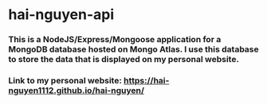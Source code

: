 # hai-nguyen-api

### This is a NodeJS/Express/Mongoose application for a MongoDB database hosted on Mongo Atlas. I use this database to store the data that is displayed on my personal website.

### Link to my personal website: https://hai-nguyen1112.github.io/hai-nguyen/
